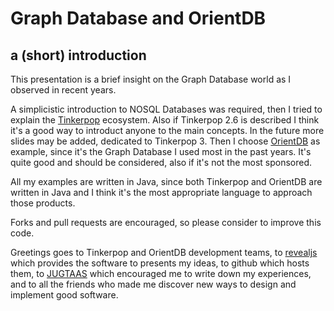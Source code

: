 # Graph Database and OrientDB
## a (short) introduction

This presentation is a brief insight on the Graph Database world as I observed in recent years.

A simplicistic introduction to NOSQL Databases was required, then I tried to explain the [Tinkerpop](http://tinkerpop.incubator.apache.org/) ecosystem. Also if Tinkerpop 2.6 is described I think it's a good way to introduct anyone to the main concepts. In the future more slides may be added, dedicated to Tinkerpop 3. Then I choose [OrientDB](http://orientdb.com/) as example, since it's the Graph Database I used most in the past years. It's quite good and should be considered, also if it's not the most sponsored.

All my examples are written in Java, since both Tinkerpop and OrientDB are written in Java and I think it's the most appropriate language to approach those products.

Forks and pull requests are encouraged, so please consider to improve this code.

Greetings goes to Tinkerpop and OrientDB development teams, to [revealjs](https://github.com/hakimel/reveal.js/) which provides the software to presents my ideas, to github which hosts them, to [JUGTAAS](http://www.jugtaas.org/) which encouraged me to write down my experiences, and to all the friends who made me discover new ways to design and implement good software.
